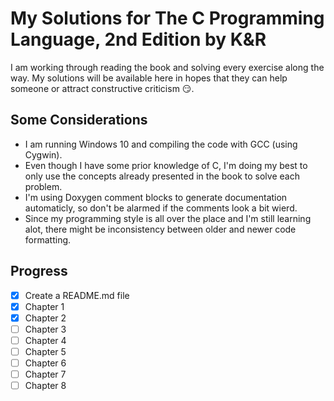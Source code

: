 # My Solutions for The C Programming Language, 2nd Edition by K&amp;R

I am working through reading the book and solving every exercise along the way. My solutions will be available here in hopes that they can help someone or attract constructive criticism :smirk:.

## Some Considerations

* I am running Windows 10 and compiling the code with GCC (using Cygwin).
* Even though I have some prior knowledge of C, I'm doing my best to only use the concepts already presented in the book to solve each problem.
* I'm using Doxygen comment blocks to generate documentation automaticly, so don't be alarmed if the comments look a bit wierd.
* Since my programming style is all over the place and I'm still learning alot, there might be inconsistency between older and newer code formatting.

## Progress

- [x] Create a README.md file
- [x] Chapter 1
- [x] Chapter 2
- [ ] Chapter 3
- [ ] Chapter 4
- [ ] Chapter 5
- [ ] Chapter 6
- [ ] Chapter 7
- [ ] Chapter 8